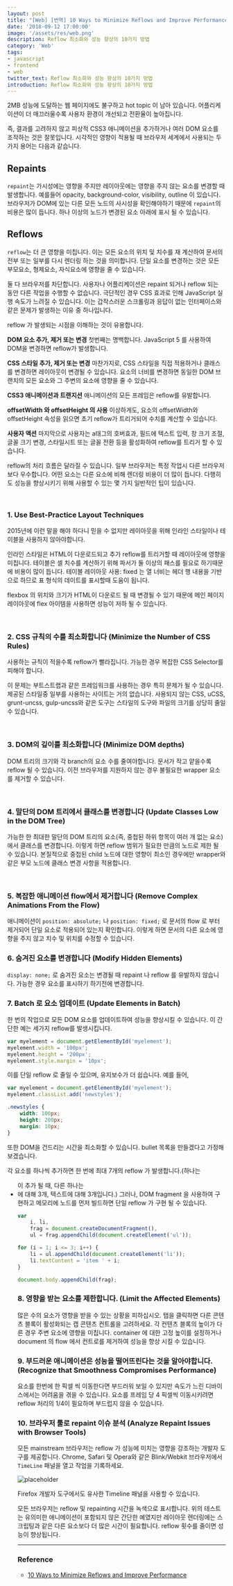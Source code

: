 ```yaml
---
layout: post
title: "[Web] [번역] 10 Ways to Minimize Reflows and Improve Performance"
date: '2018-09-12 17:00:00'
image: '/assets/res/web.png'
description: Reflow 최소화와 성능 향상의 10가지 방법
category: 'Web'
tags:
- javascript
- frontend
- web
twitter_text: Reflow 최소화와 성능 향상의 10가지 방법
introduction: Reflow 최소화와 성능 향상의 10가지 방법
---
```


2MB 성능에 도달하는 웹 페이지에도 불구하고 hot topic 이 남아 있습니다. 어플리케이션이 더 매끄러울수록 사용자 환경이 개선되고 전환율이 높아집니다.

즉, 결과를 고려하지 않고 피상적 CSS3 애니메이션을 추가하거나 여러 DOM 요소를 조작하는 것은 잘못입니다. 시각적인 영향이 적용될 때 브라우저 세계에서 사용되는 두가지 용어는 다음과 같습니다.
 
## Repaints
`repaint`는 가시성에는 영향을 주지만 레이아웃에는 영향을 주지 않는 요소를 변경할 때 발생합니다. 예를들어 opacity, background-color, visibility, outline 이 있습니다.
브라우저가 DOM에 있는 다른 모든 노드의 사시성을 확인해야하기 때문에 `repaint`의 비용은 많이 듭니다. 하나 이상의 노드가 변경된 요소 아래에 표시 될 수 있습니다.


## Reflows
`reflow`는 더 큰 영향을 미칩니다. 이는 모든 요소의 위치 및 치수를 재 계산하여 문서의 전부 또는 일부를 다시 렌더링 하는 것을 의미합니다. 단일 요소를 변경하는 것은 모든 부모요소, 형제요소, 자식요소에 영향을 줄 수 있습니다.

둘 다 브라우저를 차단합니다. 사용자나 어플리케이션은 repaint 되거나 reflow 되는 동안 다른 작업을 수행할 수 없습니다. 극단적인 경우 CSS 효과로 인해 JavaScript 실행 속도가 느려질 수 있습니다.
이는 갑작스러운 스크롤링과 응답이 없는 인터페이스와 같은 문제가 발생하는 이유 중 하나입니다.

reflow 가 발생되는 시점을 이해하는 것이 유용합니다.

**DOM 요소 추가, 제거 또는 변경**
첫번째는 명백합니다. JavaScript 5   를 사용하여 DOM을 변경하면 reflow가 발생합니다.

**CSS 스타일 추가, 제거 또는 변경**
마찬가지로, CSS 스타일을 직접 적용하거나 클래스를 변경하면 레이아웃이 변경될 수 있습니다. 요소의 너비를 변경하면 동일한 DOM 브랜치의 모든 요소와 그 주변의 요소에 영향을 줄 수 있습니다.

**CSS3 애니메이션과 트랜지션**
애니메이션의 모든 프레임은 reflow를 유발합니다.

**offsetWidth 와 offsetHeight 의 사용**
이상하게도, 요소의 offsetWidth와 offsetHeight 속성을 읽으면 초기 reflow가 트리거되어 수치를 계산할 수 있습니다.

**사용자 액션**
마지막으로 사용자는 a태그의 호버효과, 필드에 텍스트 입력, 창 크기 조절, 글꼴 크기 변경, 스타일시트 또는 글꼴 전환 등을 활성화하여 reflow를 트리거 할 수 있습니다.

reflow의 처리 흐름은 달라질 수 있습니다. 일부 브라우저는 특정 작업시 다른 브라우저보다 우수합니다. 어떤 요소는 다른 요소에 비해 렌더링 비용이 더 많이 듭니다. 다행히도 성능을 향상시키기 위해 사용할 수 있는 몇 가지 일반적인 팁이 있습니다.

<br/>

### 1. Use Best-Practice Layout Techniques
2015년에 이런 말을 해야 하다니 믿을 수 없지만 레이아웃을 위해 인라인 스타일이나 테이블을 사용하지 않아야합니다.


인라인 스타일은 HTML이 다운로드되고 추가 reflow를 트리거할 때 레이아웃에 영향을 미칩니다. 테이블은 셀 치수를 계산하기 위해 파서가 둘 이상의 패스를 필요로 하기때문에 비용이 많이 듭니다.
테이블 레이아웃 사용: fixed 는 열 너비는 헤더 행 내용을 기반으로 하므로 표 형식의 데이트를 표시할때 도움이 됩니다.

flexbox 의 위치와 크기가 HTML이 다운로드 될 때 변경될 수 있기 때문에 메인 페이지 레이아웃에 flex 아이템을 사용하면 성능이 저하 될 수 있습니다.

<br/>

### 2. CSS 규칙의 수를 최소화합니다 (Minimize the Number of CSS Rules)

사용하는 규칙이 적을수록 reflow가 빨라집니다. 가능한 경우 복잡한 CSS Selector를 피해야 합니다.

이 문제는 부트스트랩과 같은 프레임워크를 사용하는 경우 특히 문제가 될 수 있습니다. 제공된 스타일중 일부를 사용하는 사이트는 거의 없습니다.
사용되지 않는 CSS, uCSS, grunt-uncss, gulp-uncss와 같은 도구는 스타일의 도구와 파일의 크기를 상당히 줄일 수 있습니다.

<br/>

### 3. DOM의 깊이를 최소화합니다 (Minimize DOM depths)

DOM 트리의 크기와 각 branch의 요소 수를 줄여야합니다. 문서가 작고 얕을수록 reflow 될 수 있습니다. 이전 브라우저를 지원하지 않는 경우 불필요한 wrapper 요소를 제거할 수 있습니다.

<br/>

### 4. 말단의 DOM 트리에서 클래스를 변경합니다 (Update Classes Low in the DOM Tree)

가능한 한 최대한 말단의 DOM 트리의 요소(즉, 중첩된 하위 항목이 여러 개 없는 요소)에서 클래스를 변경합니다.
이렇게 하면 reflow 범위가 필요한 만큼의 노드로 제한 될 수 있습니다. 본질적으로 중첩된 child 노드에 대한 영향이 최소인 경우에만 wrapper와 같은 부모 노드에 클래스 변경 사항을 적용합니다.

<br/>

### 5. 복잡한 애니메이션 flow에서 제거합니다 (Remove Complex Animations From the Flow)

애니메이션이 `position: absolute;` 나 `position: fixed;` 로 문서의 flow 로 부터 제거되어 단일 요소로 적용되어 있는지 확인합니다.
이렇게 하면 문서의 다른 요소에 영향을 주지 않고 치수 및 위치를 수정할 수 있습니다.
 
### 6. 숨겨진 요소를 변경합니다 (Modify Hidden Elements)

`display: none;` 로 숨겨진 요소는 변경될 때 repaint 나 reflow 를 유발하지 않습니다. 가능한 경우 요소를 표시하기 하기전에 변경합니다.


### 7. Batch 로 요소 업데이트 (Update Elements in Batch)

한 번의 작업으로 모든 DOM 요소를 업데이트하여 성능을 향상시킬 수 있습니다. 이 간단한 예는 세가지 reflow를 발생시킵니다.

```js
var myelement = document.getElementById('myelement');
myelement.width = '100px';
myelement.height = '200px';
myelement.style.margin = '10px';
```

이를 단일 reflow 로 줄일 수 있으며, 유지보수가 더 쉽습니다. 예를 들어,

```js
var myelement = document.getElementById('myelement');
myelement.classList.add('newstyles');
```

```css
.newstyles {
	width: 100px;
	height: 200px;
	margin: 10px;
}
```

또한 DOM을 건드리는 시간을 최소화할 수 있습니다. bullet 목록을 만들겠다고 가정해 보겠습니다.

각 요소를 하나씩 추가하면 한 번에 최대 7개의 reflow 가 발생합니다.(하나는 <ul>이 추가 될 때, 다른 하나는 <li>에 대해 3개, 텍스트에 대해 3개입니다.)
그러나, DOM fragment 을 사용하여 구현하고 메모리에 노드를 먼저 빌드하면 단일 reflow 가 구현 될 수 있습니다. 

```js
var
	i, li,
	frag = document.createDocumentFragment(),
	ul = frag.appendChild(document.createElement('ul'));

for (i = 1; i <= 3; i++) {
	li = ul.appendChild(document.createElement('li'));
	li.textContent = 'item ' + i;
}

document.body.appendChild(frag);
```


### 8. 영향을 받는 요소를 제한합니다. (Limit the Affected Elements)

많은 수의 요소가 영향을 받을 수 있는 상황을 피하십시오. 탭을 클릭하면 다른 콘텐츠 블록이 활성화되는 캡 콘텐츠 컨트롤을 고려하세요.
각 컨텐츠 블록의 높이가 다른 경우 주변 요소에 영향을 미칩니다. container 에 대한 고정 높이를 설정하거나 document 의 flow 에서 컨트로를 제거하여 성능을 향상 시킬 수 있습니다.


### 9. 부드러운 애니메이션은 성능을 떨어뜨린다는 것을 알아야합니다. (Recognize that Smoothness Compromises Performance)

요소를 한번에 한 픽셀 씩 이동한다면 부드러워 보일 수 있지만 속도가 느린 디바이스에서는 어려움을 겪을 수 있습니다. 요소를 프레임 당 4 픽셀씩 이동시키려면 reflow 처리의 1/4이 필요하며 부드럽지 않을 수 있습니다.


### 10. 브라우저 툴로 repaint 이슈 분석 (Analyze Repaint Issues with Browser Tools)

모든 mainstream 브라우저는 reflow 가 성능에 미치는 영향을 강조하는 개발자 도구를 제공합니다. Chrome, Safari 및 Opera와 같은 Blink/Webkit 브라우저에서 `TimeLine` 패널을 열고 작업을 기록하세요.

![placeholder](../assets/res/web/reflow_timeline.png "Medium example image")

Firefox 개발자 도구에서도 유사한 Timeline 패널을 사용할 수 있습니다.

모든 브라우저는 reflow 및 repainting 시간을 녹색으로 표시합니다. 위의 테스트는 유의미한 애니메이션이 포함되지 않은 간단한 예였지만 레이아웃 렌더링에는 스크립팅과 같은 다른 요소보다 더 많은 시간이 필요합니다.
reflow 횟수를 줄이면 성능이 향상됩니다.


-----
### Reference
- <a href="https://www.sitepoint.com/10-ways-minimize-reflows-improve-performance/?utm_source=webopsweekly&utm_medium=email">10 Ways to Minimize Reflows and Improve Performance</a>